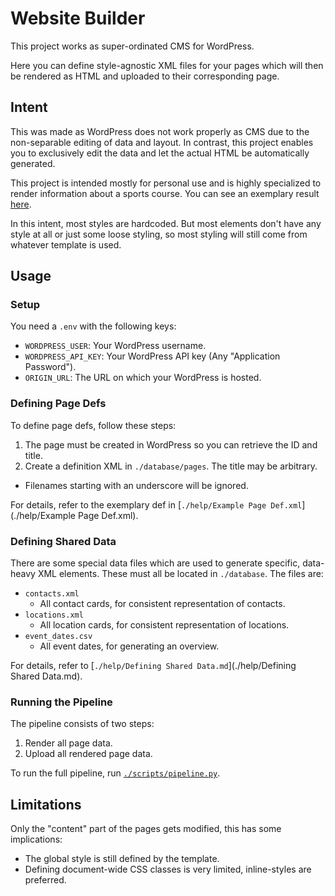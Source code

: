 # Website Builder

This project works as super-ordinated CMS for WordPress.

Here you can define style-agnostic XML files for your pages which will then be rendered as HTML and uploaded to their
corresponding page.

## Intent

This was made as WordPress does not work properly as CMS due to the non-separable editing of data and layout. In
contrast, this project enables you to exclusively edit the data and let the actual HTML be automatically generated.

This project is intended mostly for personal use and is highly specialized to render information about a sports course.
You can see an exemplary
result [here](https://www.tvjahn-bad-lippspringe.de/turnen/parkour/).

In this intent, most styles are hardcoded. But most elements don't have any style at all or just some loose styling, so
most styling will still come from whatever template is used.

## Usage

### Setup

You need a `.env` with the following keys:

- `WORDPRESS_USER`: Your WordPress username.
- `WORDPRESS_API_KEY`: Your WordPress API key (Any "Application Password").
- `ORIGIN_URL`: The URL on which your WordPress is hosted.

### Defining Page Defs

To define page defs, follow these steps:

1. The page must be created in WordPress so you can retrieve the ID and title.
2. Create a definition XML in `./database/pages`. The title may be arbitrary.
  - Filenames starting with an underscore will be ignored.

For details, refer to the exemplary def in [`./help/Example Page Def.xml`](./help/Example Page Def.xml).

### Defining Shared Data

There are some special data files which are used to generate specific, data-heavy XML elements.
These must all be located in `./database`. The files are:

- `contacts.xml`
    - All contact cards, for consistent representation of contacts.
- `locations.xml`
    - All location cards, for consistent representation of locations.
- `event_dates.csv`
    - All event dates, for generating an overview.

For details, refer to [`./help/Defining Shared Data.md`](./help/Defining Shared Data.md).

### Running the Pipeline

The pipeline consists of two steps:

1. Render all page data.
2. Upload all rendered page data.

To run the full pipeline, run [`./scripts/pipeline.py`](./scripts/pipeline.py).

## Limitations

Only the "content" part of the pages gets modified, this has some implications:

- The global style is still defined by the template.
- Defining document-wide CSS classes is very limited, inline-styles are preferred.